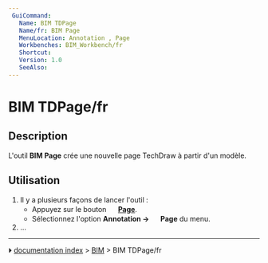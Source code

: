 ```yaml
---
 GuiCommand:
   Name: BIM TDPage
   Name/fr: BIM Page
   MenuLocation: Annotation , Page
   Workbenches: BIM_Workbench/fr
   Shortcut: 
   Version: 1.0
   SeeAlso: 
---
```


# BIM TDPage/fr



## Description

L\'outil **BIM Page** crée une nouvelle page TechDraw à partir d\'un modèle.



## Utilisation

1.  Il y a plusieurs façons de lancer l\'outil :
    -   Appuyez sur le bouton **<img src="images/BIM_TDPage.svg" width=16px> [Page](BIM_TDPage/fr.md)**.
    -   Sélectionnez l\'option **Annotation → <img src="images/BIM_TDPage.svg" width=16px> Page** du menu.
2.  \...



---
⏵ [documentation index](../README.md) > [BIM](BIM_Workbench.md) > BIM TDPage/fr
